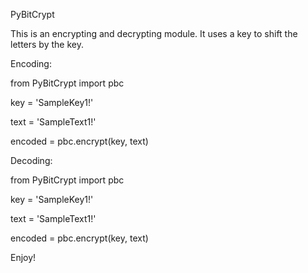 PyBitCrypt

This is an encrypting and decrypting module. 
It uses a key to shift the letters by the key.

Encoding:

from PyBitCrypt import pbc

key = 'SampleKey1!'

text = 'SampleText1!'

encoded = pbc.encrypt(key, text)



Decoding:



from PyBitCrypt import pbc

key = 'SampleKey1!'

text = 'SampleText1!'

encoded = pbc.encrypt(key, text)






Enjoy!
